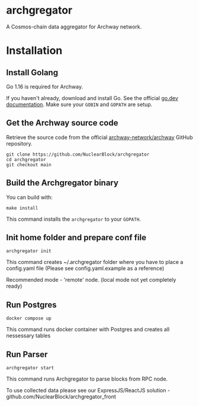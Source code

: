 # archgregator
A Cosmos-chain data aggregator for Archway network.

# Installation

## Install Golang

Go 1.16 is required for Archway.

If you haven't already, download and install Go. See the official [go.dev documentation](https://golang.org/doc/install). Make sure your `GOBIN` and `GOPATH` are setup.

## Get the Archway source code

Retrieve the source code from the official [archway-network/archway](https://github.com/archway-network/archway) GitHub repository.

```
git clone https://github.com/NuclearBlock/archgregator
cd archgregator
git checkout main
```

## Build the Archgregator binary

You can build with:

```
make install
```

This command installs the `archgregator` to your `GOPATH`.


## Init home folder and prepare conf file

```
archgregator init
```
This command creates ~/.archgregator folder where you have to place a config.yaml file (Please see config.yaml.example as a reference)

Recommended mode - 'remote' node. (local mode not yet completely ready) 


## Run Postgres

```
docker compose up
```
This command runs docker container with Postgres and creates all nessessary tables 


## Run Parser

```
archgregator start
```
This command runs Archgregator to parse blocks from RPC node.


To use collected data please see our ExpressJS/ReactJS solution - github.com/NuclearBlock/archgregator_front

